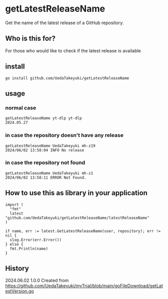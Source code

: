 # getLatestReleaseName
Get the name of the latest release of a GitHub repository.

## Who is this for?
For those who would like to check if the latest release is available

## install
```
go install github.com/UedaTakeyuki/getLatestReleaseName
```

## usage
### normal case
```
getLatestReleaseName yt-dlp yt-dlp
2024.05.27
```

### in case the repository doesn't have any release
```
getLatestReleaseName UedaTakeyuki mh-z19
2024/06/02 13:58:04 INFO No release

```

### in case the repository not found
```
getLatestReleaseName UedaTakeyuki mh-z1
2024/06/02 13:58:11 ERROR Not Found.

```

## How to use this as library in your application
```
import (
  "fmt"
  latest "github.com/UedaTakeyuki/getLatestReleaseName/latestReleaseName"
)

if name, err := latest.GetLatestReleaseName(user, repository); err != nil {
  slog.Error(err.Error())
} else {
  fmt.Println(name)
}

```

## History
2024.06.02 1.0.0 Created from https://github.com/UedaTakeyuki/myTrial/blob/main/goFileDownload/getLatestVersion.go
